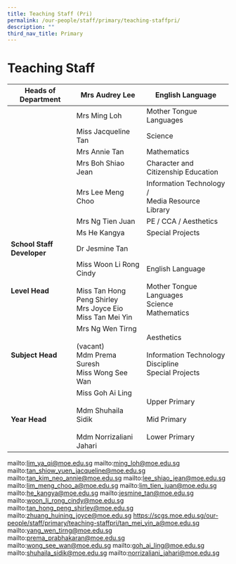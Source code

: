 ```yaml
---
title: Teaching Staff (Pri)
permalink: /our-people/staff/primary/teaching-staffpri/
description: ""
third_nav_title: Primary
---
```

# **Teaching Staff**

| **Heads of Department** 	| Mrs Audrey Lee 	| English Language 	|
|---	|---	|---	|
|  	| Mrs Ming Loh 	| Mother Tongue Languages 	|
|  	| Miss Jacqueline Tan 	| Science 	|
|  	| Mrs Annie Tan 	| Mathematics 	|
|  	| Mrs Boh Shiao Jean 	| Character and Citizenship Education 	|
|  	| Mrs Lee Meng Choo 	| Information Technology /<br>Media Resource Library 	|
|  	| Mrs Ng Tien Juan 	| PE / CCA / Aesthetics 	|
|  	| Ms He Kangya 	| Special Projects 	|
| **School Staff Developer** 	| Dr Jesmine Tan 	|  	|
| **Level Head** 	| Miss Woon Li Rong Cindy<br><br>Miss Tan Hong Peng Shirley<br>Mrs Joyce Eio<br>Miss Tan Mei Yin 	| English Language<br><br>Mother Tongue Languages<br>Science<br>Mathematics 	|
| **Subject Head** 	| Mrs Ng Wen Tirng<br><br>(vacant)<br>Mdm Prema Suresh<br>Miss Wong See Wan 	| Aesthetics<br><br>Information Technology<br>Discipline<br>Special Projects 	|
| **Year Head** 	| Miss Goh Ai Ling<br><br>Mdm Shuhaila Sidik<br><br>Mdm Norrizaliani Jahari 	| Upper Primary<br><br>Mid Primary<br><br>Lower Primary 	|



mailto:lim_ya_qi@moe.edu.sg 
mailto:ming_loh@moe.edu.sg
mailto:tan_shiow_yuen_jacqueline@moe.edu.sg
mailto:tan_kim_neo_annie@moe.edu.sg
mailto:lee_shiao_jean@moe.edu.sg
mailto:lim_meng_choo_a@moe.edu.sg
mailto:lim_tien_juan@moe.edu.sg
mailto:he_kangya@moe.edu.sg
mailto:jesmine_tan@moe.edu.sg
mailto:woon_li_rong_cindy@moe.edu.sg
mailto:tan_hong_peng_shirley@moe.edu.sg
mailto:zhuang_huining_joyce@moe.edu.sg
https://scgs.moe.edu.sg/our-people/staff/primary/teaching-staffpri/tan_mei_yin_a@moe.edu.sg
mailto:yang_wen_tirng@moe.edu.sg
mailto:prema_prabhakaran@moe.edu.sg
mailto:wong_see_wan@moe.edu.sg
mailto:goh_ai_ling@moe.edu.sg
mailto:shuhaila_sidik@moe.edu.sg
mailto:norrizaliani_jahari@moe.edu.sg